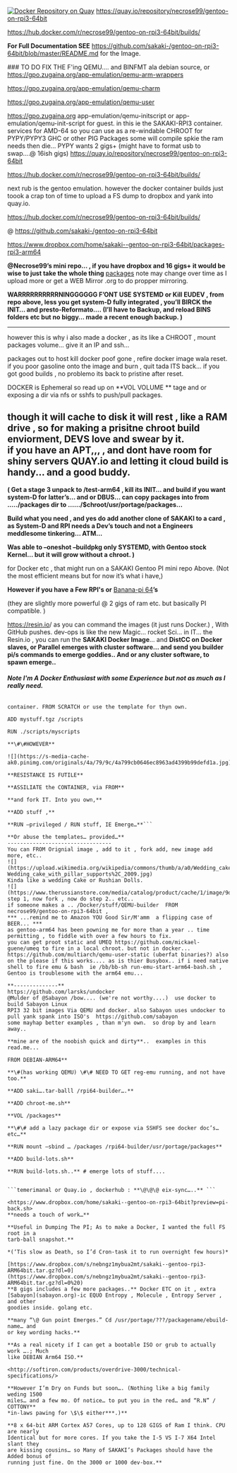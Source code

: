 [![Docker Repository on Quay](https://quay.io/repository/necrose99/gentoo-on-rpi3-64bit/status "Docker Repository on Quay")](https://quay.io/repository/necrose99/gentoo-on-rpi3-64bit)
https://quay.io/repository/necrose99/gentoo-on-rpi3-64bit

https://hub.docker.com/r/necrose99/gentoo-on-rpi3-64bit/builds/

**For Full Documentation SEE** https://github.com/sakaki-/gentoo-on-rpi3-64bit/blob/master/README.md for the Image. 

\#\#\# TO DO FIX THE F'ing QEMU.... and BINFMT ala debian source, 
or https://gpo.zugaina.org/app-emulation/qemu-arm-wrappers

https://gpo.zugaina.org/app-emulation/qemu-charm

https://gpo.zugaina.org/app-emulation/qemu-user

https://gpo.zugaina.org   app-emulation/qemu-initscript or app-emulation/qemu-init-script for guest. in this ie the SAKAKI-RPI3 container. 
services for AMD-64 so you can use as a re-windable CHROOT for PYPY/PYPY3 GHC or
other PIG Packages some will compile spkie the ram needs then die... PYPY wants
2 gigs+ (might have to format usb to swap....\@ 16ish gigs)
https://quay.io/repository/necrose99/gentoo-on-rpi3-64bit

https://hub.docker.com/r/necrose99/gentoo-on-rpi3-64bit/builds/

next rub is the gentoo emulation. however the docker container builds just toook
a crap ton of time to upload a FS dump to dropbox and yank into quay.io.

https://hub.docker.com/r/necrose99/gentoo-on-rpi3-64bit/builds/

\@ <https://github.com/sakaki-/gentoo-on-rpi3-64bit>

<https://www.dropbox.com/home/sakaki--gentoo-on-rpi3-64bit/packages-rpi3-arm64>

**\@Necrose99’s mini repo… , if you have dropbox and 16 gigs+ it would be wise
to just take the whole thing** [packages](https://www.dropbox.com/home/sakaki--gentoo-on-rpi3-64bit?preview=Packages.txt) note may change over time as I upload more or get a WEB Mirror .org to do propper mirroring.

**WARRRRRRRRRRNINGGGGGG F’ONT USE SYSTEMD or Kill EUDEV , from repo above, less
you get system-D fully integrated , you’ll BIRCK the INIT… and
presto-Reformato…. (I’ll have to Backup, and reload BINS folders etc but no
biggy… made a recent enough backup. )**

---------------------------------------------------------------------
however this is why i also made a docker , as its like a CHROOT , mount packages volume... give it an IP and ssh...

packages out to host kill docker poof gone , refire docker image wala reset. if
you poor gasoline onto the image and burn , quit tada ITS back...
if you got good builds , no problemo its back to pristine after reset. 

DOCKER is Ephemeral so read up on **VOL VOLUME ** tage and or exposing a dir via nfs or sshfs to push/pull packages. 

though it will cache to disk it will rest , like a RAM drive ,
so for making a prisitne chroot build enviorment, DEVS love and swear by it.  
if you have an APT,,,  , and dont have room for shiny servers QUAY.io and letting it cloud build is handy... and a good buddy. 
----------------------------------------------


**( Get a stage 3 unpack to /test-arm64 , kill its INIT… and build if you want
system-D for latter’s… and or DBUS… can copy packages into from …../packages dir
to ……/\$chroot/usr/portage/packages…**

**Build what you need , and yes do add another clone of SAKAKI to a card , as
System-D and RPI needs a Dev’s touch and not a Engineers meddlesome tinkering…
ATM…**

**Was able to –oneshot –buildpkg only SYSTEMD, with Gentoo stock Kernel… but it
will grow without a chroot. )**

for Docker etc , that might run on a SAKAKI Gentoo PI mini repo Above. (Not the
most efficient means but for now it’s what i have,)

**However if you have a Few RPI's or** [Banana-pi
64](http://www.banana-pi.org/m64.html)**’s**

(they are slightly more powerful \@ 2 gigs of ram etc. but basically PI
compatible. )

<https://resin.io>/ as you can command the images (it just runs Docker.) , With
GitHub pushes. dev-ops is like the new Magic... rocket Sci… in IT... the
Resin.io , you can run the **SAKAKI Docker Image**… and **DistCC on Docker
slaves, or Parallel emerges with cluster software… and send you builder pi/s
commands to emerge goddies.. And or any cluster software, to spawn emerge..**

###### **Note I'm A Docker Enthusiast with some Experience but not as much as I really need.**

```From USERNAME/conatiner name" can use the SAKAKI RPI 3 tarball dump to create a
container. FROM SCRATCH or use the template for thyn own.

ADD mystuff.tgz /scripts

RUN ./scripts/myscripts

**\#\#HOWEVER**

![](https://s-media-cache-ak0.pinimg.com/originals/4a/79/9c/4a799cb0646ec8963ad4399b99defd1a.jpg)

**RESISTANCE IS FUTILE**

**ASSILIATE the CONTAINER, via FROM**

**and fork IT. Into you own,**

**ADD stuff ,**

**RUN –privileged / RUN stuff, IE Emerge…**```

**Or abuse the templates… provided…**
---------------------------------
You can FROM Orignial image , add to it , fork add, new image add more, etc..
![](https://upload.wikimedia.org/wikipedia/commons/thumb/a/a0/Wedding_cake_with_pillar_supports%2C_2009.jpg/250px-Wedding_cake_with_pillar_supports%2C_2009.jpg)
Kinda like a wedding Cake or Rushian Dolls.
![](https://www.therussianstore.com/media/catalog/product/cache/1/image/9df78eab33525d08d6e5fb8d27136e95/n/d/nd02415a05.jpg)
step 1, now fork , now do step 2.. etc.. 
if someone makes a .. /Docker/stuff/QEMU-builder  FROM necrose99/gentoo-on-rpi3-64bit , 
*** ...remind me to Amazon YOU Good Sir/M'amm  a flipping case of BEER... *** 
as gentoo-arm64 has been powning me for more than a year .. time permitting , to fiddle with over a few hours to fix. 
you can get proot static and UMEQ https://github.com/mickael-guene/umeq to fire in a local chroot. but not in docker... 
https://github.com/multiarch/qemu-user-static (uberfat binaries?) also on the please if this works.... as is thier Busybox.. if i need native shell to fire emu & bash  ie /bb/bb-sh run-emu-start-arm64-bash.sh , Gentoo is troublesome with the arm64 emu...   

**--------------**
https://github.com/larsks/undocker  
@Mulder of @Sabayon /bow.... (we're not worthy....)  use docker to build Sabayon Linux 
RPI3 32 bit images Via QEMU and docker. also Sabayon uses undocker to pull yank spank into ISO's  https://github.com/sabayon
some mayhap better examples , than m'yn own.  so drop by and learn away.. 

**mine are of the noobish quick and dirty**..  examples in this read.me... 

FROM DEBIAN-ARM64**

**\#(has working QEMU) \#\# NEED TO GET reg-emu running, and not have too.**

**ADD saki….tar-balll /rpi64-builder….**

**ADD chroot-me.sh**

**VOL /packages**

**\#\# add a lazy package dir or expose via SSHFS see docker doc’s… etc…**

**RUN mount –sbind … /packages /rpi64-builder/usr/portage/packages**

**ADD build-lots.sh**

**RUN build-lots.sh..** # emerge lots of stuff.... 


```temerimanal or Quay.io , dockerhub : **\@\@\@ eix-sync…..** ```

<https://www.dropbox.com/home/sakaki--gentoo-on-rpi3-64bit?preview=pi-back.sh>
**needs a touch of work…**

**Useful in Dumping The PI; As to make a Docker, I wanted the full FS root in a
tarb-ball snapshot.**

*(‘Tis slow as Death, so I’d Cron-task it to run overnight few hours)*

[https://www.dropbox.com/s/nebngz1mybua2mt/sakaki--gentoo-rpi3-ARM64bit.tar.gz?dl=0](https://www.dropbox.com/s/nebngz1mybua2mt/sakaki--gentoo-rpi3-ARM64bit.tar.gz?dl=0%20)
**8 gigs includes a few more packages..** Docker ETC on it , extra
[Sabayon](sabayon.org)-ic EQUO Entropy , Molecule , Entropy Server , and other
goodies inside. golang etc.

**many “\@ Gun point Emerges.” Cd /usr/portage/???/packagename/ebuild-name… and
or key wording hacks.**

**As a real nicety if I can get a bootable ISO or grub to actually work ….; Much
like DEBIAN Arm64 ISO.**

<http://softiron.com/products/overdrive-3000/technical-specifications/>

**However I’m Dry on Funds but soon…. (Nothing like a big family weding 1500
miles… and a few mo. Of notice… to put you in the red… and “R.N” / COTTONY**
*in-laws pawing for \$\$ either***.)**

**8 x 64-bit ARM Cortex A57 Cores, up to 128 GIGS of Ram I think. CPU are nearly
Identical but for more cores. If you take the I-5 VS I-7 X64 Intel slant they
are kissing cousins… so Many of SAKAKI’s Packages should have the Added bonus of
running just fine. On the 3000 or 1000 dev-box.**

